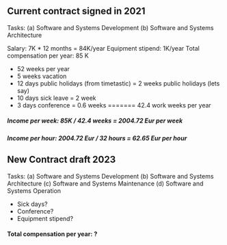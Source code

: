 ## Current contract signed in 2021
Tasks:
(a) Software and Systems Development
(b) Software and Systems Architecture

Salary: 7K * 12 months = 84K/year
Equipment stipend: 1K/year
Total compensation per year: 85 K

- 52 weeks per year
- 5 weeks vacation
- 12 days  public holidays (from timetastic) = 2 weeks public holidays (lets say)
- 10 days sick leave = 2 week
- 3 days conference = 0.6 weeks
=======
42.4 work weeks per year 

##### Income per week: 85K / 42.4 weeks = 2004.72 Eur per week
##### Income per hour: 2004.72 Eur / 32 hours = 62.65 Eur per hour

## New Contract draft 2023
Tasks:
(a) Software and Systems Development
(b) Software and Systems Architecture
(c) Software and Systems Maintenance
(d) Software and Systems Operation


- Sick days?
- Conference?
- Equipment stipend?

#### Total compensation per year: ?

